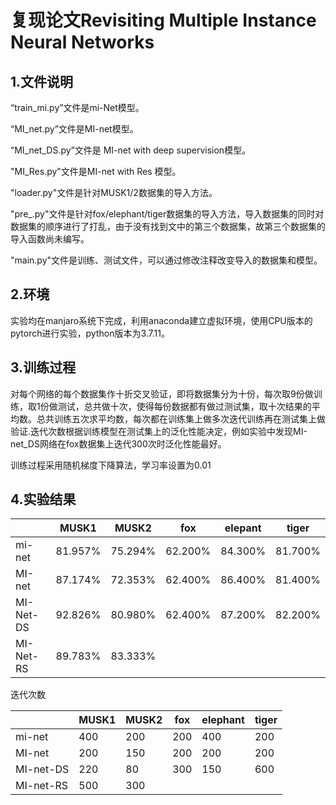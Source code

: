 # 复现论文Revisiting Multiple Instance Neural Networks
## 1.文件说明
“train_mi.py”文件是mi-Net模型。

“MI_net.py”文件是MI-net模型。

“MI_net_DS.py”文件是 MI-net with deep supervision模型。

"MI_Res.py"文件是MI-net with Res 模型。

"loader.py"文件是针对MUSK1/2数据集的导入方法。

"pre_.py"文件是针对fox/elephant/tiger数据集的导入方法，导入数据集的同时对数据集的顺序进行了打乱，由于没有找到文中的第三个数据集，故第三个数据集的导入函数尚未编写。

"main.py"文件是训练、测试文件，可以通过修改注释改变导入的数据集和模型。

## 2.环境
实验均在manjaro系统下完成，利用anaconda建立虚拟环境，使用CPU版本的pytorch进行实验，python版本为3.7.11。
## 3.训练过程
对每个网络的每个数据集作十折交叉验证，即将数据集分为十份，每次取9份做训练，取1份做测试，总共做十次，使得每份数据都有做过测试集，取十次结果的平均数。总共训练五次求平均数，每次都在训练集上做多次迭代训练再在测试集上做验证.迭代次数根据训练模型在测试集上的泛化性能决定，例如实验中发现MI-net_DS网络在fox数据集上迭代300次时泛化性能最好。

训练过程采用随机梯度下降算法，学习率设置为0.01

## 4.实验结果


|   | MUSK1 | MUSK2 | fox | elepant | tiger |
|---| -----|------| -----|---------|--------|
|mi-net|81.957%|75.294%|62.200%|84.300%|81.700%|
|MI-net|87.174%|72.353%|62.400%|86.400%|81.400%
|MI-Net-DS|92.826%|80.980%|62.400%|87.200%|82.200%
|MI-Net-RS|89.783%|83.333%|

迭代次数

|    |MUSK1|MUSK2|fox|elephant|tiger|
|----|----|----|----|----|----|
|mi-net|400|200|200|400|200|
|MI-net|200|150|200|200|200|
|MI-net-DS|220|80|300|150|600
|MI-net-RS|500|300|